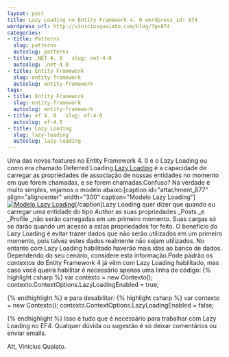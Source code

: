 ```yaml
--- 
layout: post
title: Lazy Loading no Entity Framework 4. 0 wordpress_id: 874
wordpress_url: http://viniciusquaiato.com/blog/?p=874
categories: 
- title: Patterns
  slug: patterns
  autoslug: patterns
- title: .NET 4. 0   slug: net-4-0
  autoslug: .net-4.0
- title: Entity Framework
  slug: entity-framework
  autoslug: entity-framework
tags: 
- title: Entity Framework
  slug: entity-framework
  autoslug: entity-framework
- title: ef 4. 0   slug: ef-4-0
  autoslug: ef-4.0
- title: Lazy Loading
  slug: lazy-loading
  autoslug: lazy-loading
---
```

Uma das novas features no Entity Framework 4. 0 é o Lazy Loading ou como era chamado Deferred Loading.[Lazy Loading](http://en.wikipedia.org/wiki/Lazy_loading) é a capacidade de carregar as propriedades de associação de nossas entidades no momento em que forem chamadas, e se forem chamadas.Confuso? Na verdade é muito simples, vejamos o modelo abaixo:[caption id="attachment_877" align="aligncenter" width="300" caption="Modelo Lazy Loading"][![Modelo Lazy Loading](http://viniciusquaiato.com/images_posts/modelo2-300x263.jpg "Modelo Lazy Loading")](http://viniciusquaiato.com/images_posts/modelo2.jpg)[/caption]Lazy Loading quer dizer que quando eu carregar uma entidade do tipo _Author_ as suas propriedades _Posts _e _Profile _não serão carregadas em um primeiro momento. Suas cargas só se darão quando um acesso a estas propriedades for feito. O benefício do Lazy Loading é evitar trazer dados que não serão utilizados em um primeiro momento, pois talvez estes dados realmente não sejam utilizados. No entanto com Lazy Loading habilitado haverão mais idas ao banco de dados. Dependendo do seu cenário, considere esta informação.Pode padrão os contextos do Entity Framework 4 já vêm com Lazy Loading habilitado, mas caso você queira habilitar é necessário apenas uma linha de código:
{% highlight csharp %}
var contexto = new Contexto();
    contexto.ContextOptions.LazyLoadingEnabled = true;
    
{% endhighlight %}
e para desabilitar:
{% highlight csharp %}
var contexto = new Contexto();
    contexto.ContextOptions.LazyLoadingEnabled = false;
    
{% endhighlight %}
Isso é tudo que é necessário para trabalhar com Lazy Loading no EF4. Qualquer dúvida ou sugestão é só deixar comentários ou enviar emails.

Att,
Vinicius Quaiato.
